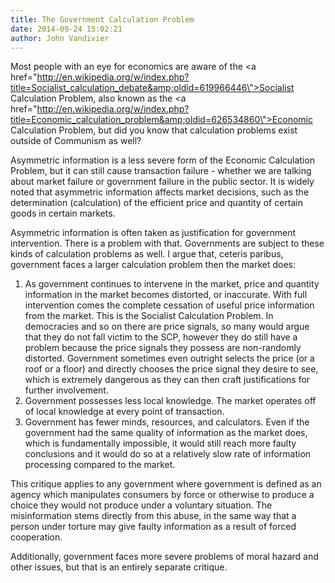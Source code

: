 ```yaml
---
title: The Government Calculation Problem
date: 2014-09-24 15:02:21
author: John Vandivier
---
```




Most people with an eye for economics are aware of the <a href=\"http://en.wikipedia.org/w/index.php?title=Socialist_calculation_debate&amp;oldid=619966446\">Socialist Calculation Problem</a>, also known as the <a href=\"http://en.wikipedia.org/w/index.php?title=Economic_calculation_problem&amp;oldid=626534860\">Economic Calculation Problem</a>, but did you know that calculation problems exist outside of Communism as well?

Asymmetric information is a less severe form of the Economic Calculation Problem, but it can still cause transaction failure - whether we are talking about market failure or government failure in the public sector. It is widely noted that asymmetric information affects market decisions, such as the determination (calculation) of the efficient price and quantity of certain goods in certain markets.

Asymmetric information is often taken as justification for government intervention. There is a problem with that. Governments are subject to these kinds of calculation problems as well. I argue that, ceteris paribus, government faces a larger calculation problem then the market does:
<ol>
	<li>As government continues to intervene in the market, price and quantity information in the market becomes distorted, or inaccurate. With full intervention comes the complete cessation of useful price information from the market. This is the Socialist Calculation Problem. In democracies and so on there are price signals, so many would argue that they do not fall victim to the SCP, however they do still have a problem because the price signals they possess are non-randomly distorted. Government sometimes even outright selects the price (or a roof or a floor) and directly chooses the price signal they desire to see, which is extremely dangerous as they can then craft justifications for further involvement.</li>
	<li>Government possesses less local knowledge. The market operates off of local knowledge at every point of transaction.</li>
	<li>Government has fewer minds, resources, and calculators. Even if the government had the same quality of information as the market does, which is fundamentally impossible, it would still reach more faulty conclusions and it would do so at a relatively slow rate of information processing compared to the market.</li>
</ol>
This critique applies to any government where government is defined as an agency which manipulates consumers by force or otherwise to produce a choice they would not produce under a voluntary situation. The misinformation stems directly from this abuse, in the same way that a person under torture may give faulty information as a result of forced cooperation.

Additionally, government faces more severe problems of moral hazard and other issues, but that is an entirely separate critique.